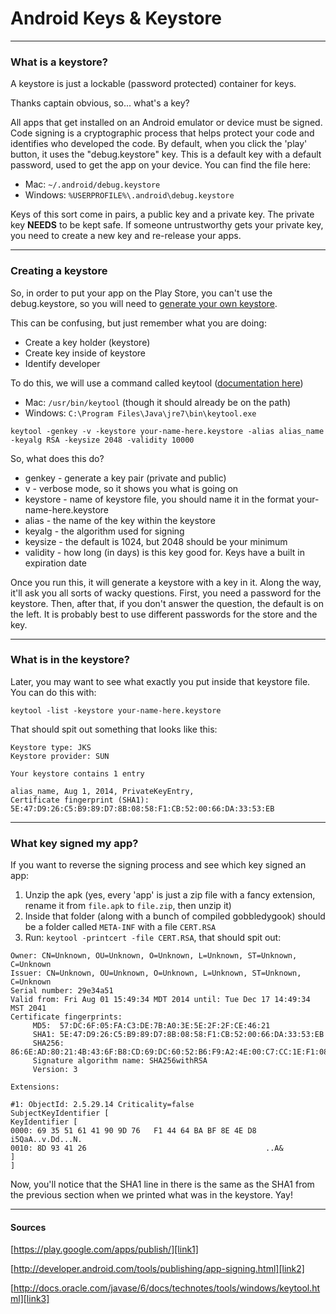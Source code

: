 # Android Keys & Keystore

---

### What is a keystore?

A keystore is just a lockable (password protected) container for keys.

Thanks captain obvious, so... what's a key?

All apps that get installed on an Android emulator or device must be signed. Code signing is a cryptographic process that helps protect your code and identifies who developed the code. By default, when you click the 'play' button, it uses the "debug.keystore" key. This is a default key with a default password, used to get the app on your device. You can find the file here:

* Mac: `~/.android/debug.keystore`
* Windows: `%USERPROFILE%\.android\debug.keystore`

Keys of this sort come in pairs, a public key and a private key. The private key **NEEDS** to be kept safe. If someone untrustworthy gets your private key, you need to create a new key and re-release your apps.

---

### Creating a keystore

So, in order to put your app on the Play Store, you can't use the debug.keystore, so you will need to [generate your own keystore][link2].

This can be confusing, but just remember what you are doing:

* Create a key holder (keystore)
* Create key inside of keystore
* Identify developer

To do this, we will use a command called keytool ([documentation here][link3])

* Mac: `/usr/bin/keytool` (though it should already be on the path)
* Windows: `C:\Program Files\Java\jre7\bin\keytool.exe`

`keytool -genkey -v -keystore your-name-here.keystore -alias alias_name -keyalg RSA -keysize 2048 -validity 10000`

So, what does this do?

* genkey - generate a key pair (private and public)
* v - verbose mode, so it shows you what is going on
* keystore - name of keystore file, you should name it in the format your-name-here.keystore
* alias - the name of the key within the keystore
* keyalg - the algorithm used for signing
* keysize - the default is 1024, but 2048 should be your minimum
* validity - how long (in days) is this key good for. Keys have a built in expiration date

Once you run this, it will generate a keystore with a key in it. Along the way, it'll ask you all sorts of wacky questions. First, you need a password for the keystore. Then, after that, if you don't answer the question, the default is on the left. It is probably best to use different passwords for the store and the key.

---

### What is in the keystore?

Later, you may want to see what exactly you put inside that keystore file. You can do this with:

`keytool -list -keystore your-name-here.keystore`

That should spit out something that looks like this:

```
Keystore type: JKS
Keystore provider: SUN

Your keystore contains 1 entry

alias_name, Aug 1, 2014, PrivateKeyEntry, 
Certificate fingerprint (SHA1): 5E:47:D9:26:C5:B9:89:D7:8B:08:58:F1:CB:52:00:66:DA:33:53:EB
```

---

### What key signed my app?

If you want to reverse the signing process and see which key signed an app:

1. Unzip the apk (yes, every 'app' is just a zip file with a fancy extension, rename it from `file.apk` to `file.zip`, then unzip it)
2. Inside that folder (along with a bunch of compiled gobbledygook) should be a folder called `META-INF` with a file `CERT.RSA`
3. Run: `keytool -printcert -file CERT.RSA`, that should spit out:

```
Owner: CN=Unknown, OU=Unknown, O=Unknown, L=Unknown, ST=Unknown, C=Unknown
Issuer: CN=Unknown, OU=Unknown, O=Unknown, L=Unknown, ST=Unknown, C=Unknown
Serial number: 29e34a51
Valid from: Fri Aug 01 15:49:34 MDT 2014 until: Tue Dec 17 14:49:34 MST 2041
Certificate fingerprints:
	 MD5:  57:DC:6F:05:FA:C3:DE:7B:A0:3E:5E:2F:2F:CE:46:21
	 SHA1: 5E:47:D9:26:C5:B9:89:D7:8B:08:58:F1:CB:52:00:66:DA:33:53:EB
	 SHA256: 86:6E:AD:80:21:4B:43:6F:B8:CD:69:DC:60:52:B6:F9:A2:4E:00:C7:CC:1E:F1:08:1C:E0:BD:34:30:57:24:55
	 Signature algorithm name: SHA256withRSA
	 Version: 3

Extensions: 

#1: ObjectId: 2.5.29.14 Criticality=false
SubjectKeyIdentifier [
KeyIdentifier [
0000: 69 35 51 61 41 90 9D 76   F1 44 64 BA BF 8E 4E D8  i5QaA..v.Dd...N.
0010: 8D 93 41 26                                        ..A&
]
]
```

Now, you'll notice that the SHA1 line in there is the same as the SHA1 from the previous section when we printed what was in the keystore. Yay!

---

#### Sources

[https://play.google.com/apps/publish/][link1]

[http://developer.android.com/tools/publishing/app-signing.html][link2]

[http://docs.oracle.com/javase/6/docs/technotes/tools/windows/keytool.html][link3]

[link1]: https://play.google.com/apps/publish/
[link2]: http://developer.android.com/tools/publishing/app-signing.html
[link3]: http://docs.oracle.com/javase/6/docs/technotes/tools/windows/keytool.html